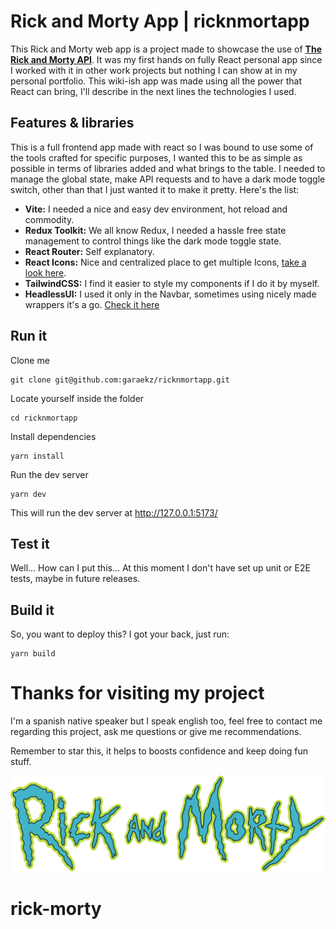 # Rick and Morty App | ricknmortapp

This Rick and Morty web app is a project made to showcase the use of [**The Rick and Morty API**](https://rickandmortyapi.com/). It was my first hands on fully React personal app since I worked with it in other work projects but nothing I can show at in my personal portfolio. This wiki-ish app was made using all the power that React can bring, I'll describe in the next lines the technologies I used.

## Features & libraries

This is a full frontend app made with react so I was bound to use some of the tools crafted for specific purposes, I wanted this to be as simple as possible in terms of libraries added and what brings to the table. I needed to manage the global state, make API requests and to have a dark mode toggle switch, other than that I just wanted it to make it pretty. Here's the list:

 - **Vite:** I needed a nice and easy dev environment, hot reload and commodity.
 - **Redux Toolkit:** We all know Redux, I needed a hassle free state management to control things like the dark mode toggle state.
 - **React Router:** Self explanatory.
  - **React Icons:** Nice and centralized place to get multiple Icons, [take a look here](https://react-icons.github.io/).
  - **TailwindCSS:** I find it easier to style my components if I do it by myself.
  -  **HeadlessUI:** I used it only in the Navbar, sometimes using nicely made wrappers it's a go. [Check it here](https://headlessui.com/)

## Run it

Clone me

    git clone git@github.com:garaekz/ricknmortapp.git

Locate yourself inside the folder

    cd ricknmortapp
Install dependencies

    yarn install
Run the dev server

    yarn dev
This will run the dev server at http://127.0.0.1:5173/

## Test it
Well... How can I put this... At this moment I don't have set up unit or E2E tests, maybe in future releases.

## Build it

So, you want to deploy this? I got your back, just run:

    yarn build

# Thanks for visiting my project
I'm a spanish native speaker but I speak english too, feel free to contact me regarding this project, ask me questions or give me recommendations.

Remember to star this, it helps to boosts confidence and keep doing fun stuff.

![](https://github.com/garaekz/ricknmortapp/blob/master/src/assets/rnm.svg)
# rick-morty
